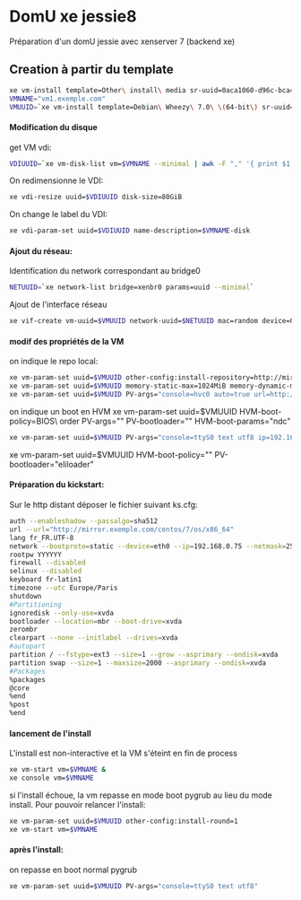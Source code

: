 # DomU xe jessie8
Préparation d'un domU jessie avec xenserver 7 (backend xe)

## Creation à partir du template
```bash
xe vm-install template=Other\ install\ media sr-uuid=0aca1060-d96c-bca4-50da-df869e4fc1ec new-name-label=HDP1
VMNAME="vm1.exemple.com"
VMUUID=`xe vm-install template=Debian\ Wheezy\ 7.0\ \(64-bit\) sr-uuid=0aca1060-d96c-bca4-50da-df869e4fc1ec new-name-label=$VMNAME`
```
#### Modification du disque
get VM vdi:
```bash
VDIUUID=`xe vm-disk-list vm=$VMNAME --minimal | awk -F "," '{ print $1 }'`
```
On redimensionne le VDI:
```bash
xe vdi-resize uuid=$VDIUUID disk-size=80GiB
```
On change le label du VDI:
```bash
xe vdi-param-set uuid=$VDIUUID name-description=$VMNAME-disk
```
#### Ajout du réseau:
Identification du network correspondant au bridge0
```bash
NETUUID=`xe network-list bridge=xenbr0 params=uuid --minimal`
```
Ajout de l'interface réseau
```bash
xe vif-create vm-uuid=$VMUUID network-uuid=$NETUUID mac=random device=0
```

#### modif des propriétés de la VM
on indique le repo local:
```bash
xe vm-param-set uuid=$VMUUID other-config:install-repository=http://mirror.exemple.com/ftp.fr.debian.org/debian/dists/jessie other-config:debian-release=jessie
xe vm-param-set uuid=$VMUUID memory-static-max=1024MiB memory-dynamic-max=1024MiB  memory-dynamic-min=256MiB
xe vm-param-set uuid=$VMUUID PV-args="console=hvc0 auto=true url=http://mirror.exemple.com/preseed-jessie.cfg interface=eth0 netcfg/get_hostname=vm1 netcfg/get_domain=exemple.com netcfg/disable_dhcp=true netcfg/get_ipaddress=192.168.0.94 netcfg/get_netmask=255.255.224.0 netcfg/get_gateway=192.168.31.254 netcfg/get_nameservers=192.168.0.5 debian-installer/locale=en_US console-setup/layoutcode=en console-setup/ask_detect=false"
```
on indique un boot en HVM
xe vm-param-set uuid=$VMUUID HVM-boot-policy=BIOS\ order PV-args="" PV-bootloader="" HVM-boot-params="ndc"
```bash
xe vm-param-set uuid=$VMUUID PV-args="console=ttyS0 text utf8 ip=192.168.0.75::192.168.31.254:255.255.224.0:centos7:eth0:none nameserver=192.168.0.5  modprobe.blacklist=dm_multipath,iscsi_boot_sysfs,iscsi_tcp nompath rd.multipath=0 ks=http://mirror.exemple.com/centos/7/ks.cfg rootfstype=ramfs"
```
xe vm-param-set uuid=$VMUUID HVM-boot-policy="" PV-bootloader="eliloader"

#### Préparation du kickstart:
Sur le http distant déposer le fichier suivant ks.cfg:
```bash
auth --enableshadow --passalgo=sha512
url --url="http://mirror.exemple.com/centos/7/os/x86_64"
lang fr_FR.UTF-8
network --bootproto=static --device=eth0 --ip=192.168.0.75 --netmask=255.255.224.0 --gateway=192.168.31.254 --nameserver=192.168.0.5
rootpw YYYYYY
firewall --disabled
selinux --disabled
keyboard fr-latin1
timezone --utc Europe/Paris
shutdown
#Partitioning
ignoredisk --only-use=xvda
bootloader --location=mbr --boot-drive=xvda
zerombr
clearpart --none --initlabel --drives=xvda
#autopart
partition / --fstype=ext3 --size=1 --grow --asprimary --ondisk=xvda
partition swap --size=1 --maxsize=2000 --asprimary --ondisk=xvda
#Packages
%packages
@core
%end
%post
%end
```

#### lancement de l'install
L'install est non-interactive et la VM s'éteint en fin de process
```bash
xe vm-start vm=$VMNAME &
xe console vm=$VMNAME
```

si l'install échoue, la vm repasse en mode boot pygrub au lieu du mode install. Pour pouvoir relancer l'install:
```bash
xe vm-param-set uuid=$VMUUID other-config:install-round=1
xe vm-start vm=$VMNAME
```
#### après l'install:
on repasse en boot normal pygrub
```bash
xe vm-param-set uuid=$VMUUID PV-args="console=ttyS0 text utf8"
```

